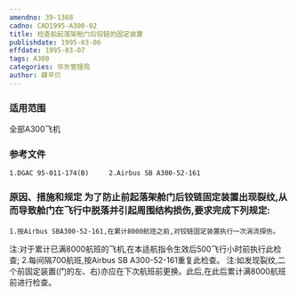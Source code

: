 ```yaml
---
amendno: 39-1368
cadno: CAD1995-A300-02
title: 检查前起落架舱门后铰链的固定装置
publishdate: 1995-03-06
effdate: 1995-03-07
tags: A300
categories: 华东管理局
author: 薛平贝
---
```


### 适用范围 
全部A300飞机

### 参考文件
    1.DGAC 95-011-174(B)     2.Airbus SB A300-52-161 

### 原因、措施和规定     为了防止前起落架舱门后铰链固定装置出现裂纹,从而导致舱门在飞行中脱落并引起周围结构损伤,要求完成下列规定: 
    1.按Airbus SBA300-52-161,在累计8000航班之前,对铰链固定装置执行一次涡流探伤。 
注:对于累计已满8000航班的飞机,在本适航指令生效后500飞行小时前执行此检查; 
    2.每间隔700航班,按Airbus SB A300-52-161重复此检查。 
    注:如发现裂纹,二个前固定装置(门的左、右)亦应在下次航班前更换。此后,在此后累计满8000航班前进行检查。
